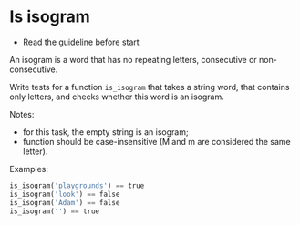 # Is isogram

- Read [the guideline](https://github.com/mate-academy/py-task-guideline/blob/main/README.md) before start

An isogram is a word that has no repeating letters, consecutive or non-consecutive.

Write tests for a function `is_isogram` that takes a string word, that contains only letters, 
and checks whether this word is an isogram.

Notes:

- for this task, the empty string is an isogram;
- function should be case-insensitive (M and m are considered the same letter).

Examples:
```python
is_isogram('playgrounds') == true
is_isogram('look') == false
is_isogram('Adam') == false
is_isogram('') == true
```